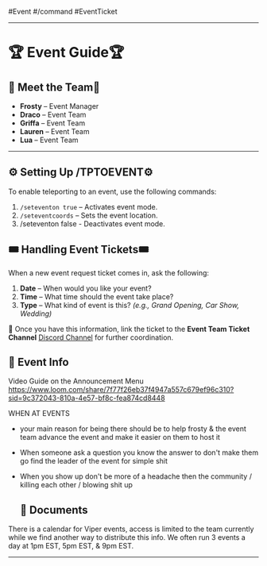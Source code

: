 #Event #/command #EventTicket

---
# 🏆 **Event Guide**🏆

## 🌟 **Meet the Team**🌟

- **Frosty** – Event Manager
- **Draco** – Event Team
- **Griffa** – Event Team
- **Lauren** – Event Team
- **Lua** – Event Team

---
## ⚙️ **Setting Up /TPTOEVENT**⚙️

To enable teleporting to an event, use the following commands:

1. `/seteventon true` – Activates event mode.
2. `/seteventcoords` – Sets the event location.
3. /seteventon false - Deactivates event mode.

## 🎟️ **Handling Event Tickets**🎟️

When a new event request ticket comes in, ask the following:

1. **Date** – When would you like your event?
2. **Time** – What time should the event take place?
3. **Type** – What kind of event is this? _(e.g., Grand Opening, Car Show, Wedding)_

🔗 Once you have this information, link the ticket to the **Event Team Ticket Channel** [Discord Channel](https://discord.com/channels/948070993518288936/1166159277543674006)  for further coordination.

## 📅 **Event Info**

Video Guide on the Announcement Menu
https://www.loom.com/share/7f77f26eb37f4947a557c679ef96c310?sid=9c372043-810a-4e57-bf8c-fea874cd8448

WHEN AT EVENTS 
- your main reason for being there should be to help frosty & the event team advance the event and make it easier on them to host it 
- When someone ask a question you know the answer to don't make them go find the leader of the event for simple shit 
- When you show up don't be more of a headache then the community / killing each other / blowing shit up 
  
  ## 📂 **Documents**

There is a calendar for Viper events, access is limited to the team currently while we find another way to distribute this info. We often run 3 events a day at 1pm EST, 5pm EST, & 9pm EST.

---
